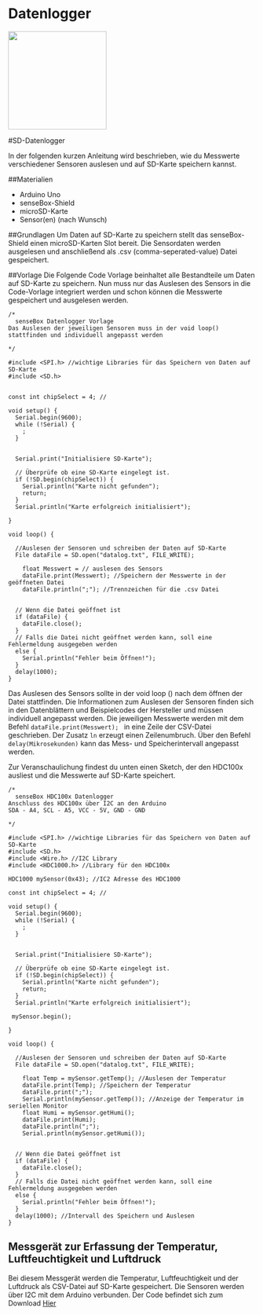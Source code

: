 # Datenlogger

<img src="https://github.com/sensebox/OER/wiki/images_edu/sensebox_logo_neu.png" width="200"/> 

#SD-Datenlogger

In der folgenden kurzen Anleitung wird beschrieben, wie du Messwerte verschiedener Sensoren auslesen und auf SD-Karte speichern kannst.

##Materialien
+ Arduino Uno
+ senseBox-Shield
+ microSD-Karte
+ Sensor(en) (nach Wunsch)

##Grundlagen
Um Daten auf SD-Karte zu speichern stellt das senseBox-Shield einen microSD-Karten Slot bereit. Die Sensordaten werden ausgelesen und anschließend als .csv (comma-seperated-value) Datei gespeichert.

##Vorlage
Die Folgende Code Vorlage beinhaltet alle Bestandteile um Daten auf SD-Karte zu speichern. Nun muss nur das Auslesen des Sensors in die Code-Vorlage integriert werden und schon können die Messwerte gespeichert und ausgelesen werden. 

```
/*
  senseBox Datenlogger Vorlage
Das Auslesen der jeweiligen Sensoren muss in der void loop() stattfinden und individuell angepasst werden

*/

#include <SPI.h> //wichtige Libraries für das Speichern von Daten auf SD-Karte
#include <SD.h>


const int chipSelect = 4; //

void setup() {
  Serial.begin(9600);
  while (!Serial) {
    ;
  }


  Serial.print("Initialisiere SD-Karte");

  // Überprüfe ob eine SD-Karte eingelegt ist.
  if (!SD.begin(chipSelect)) {
    Serial.println("Karte nicht gefunden");
    return;
  }
  Serial.println("Karte erfolgreich initialisiert");

}

void loop() {

  //Auslesen der Sensoren und schreiben der Daten auf SD-Karte
  File dataFile = SD.open("datalog.txt", FILE_WRITE);
  
    float Messwert = // auslesen des Sensors
    dataFile.print(Messwert); //Speichern der Messwerte in der geöffneten Datei
    dataFile.println(";"); //Trennzeichen für die .csv Datei

  
  // Wenn die Datei geöffnet ist
  if (dataFile) {
    dataFile.close();
  }
  // Falls die Datei nicht geöffnet werden kann, soll eine Fehlermeldung ausgegeben werden
  else {
    Serial.println("Fehler beim Öffnen!");
  }
  delay(1000);
}
```

Das Auslesen des Sensors sollte in der void loop () nach dem öffnen der Datei stattfinden. Die Informationen zum Auslesen der Sensoren finden sich in den Datenblättern und Beispielcodes der Hersteller und müssen individuell angepasst werden. Die jeweiligen Messwerte werden mit dem Befehl ```dataFile.print(Messwert); ``` in eine Zeile der CSV-Datei geschrieben. Der Zusatz ```ln``` erzeugt einen Zeilenumbruch. Über den Befehl ```delay(Mikrosekunden)``` kann das Mess- und Speicherintervall angepasst werden.

Zur Veranschaulichung findest du unten einen Sketch, der den HDC100x ausliest und die Messwerte auf SD-Karte speichert.
```
/*
  senseBox HDC100x Datenlogger
Anschluss des HDC100x über I2C an den Arduino 
SDA - A4, SCL - A5, VCC - 5V, GND - GND

*/

#include <SPI.h> //wichtige Libraries für das Speichern von Daten auf SD-Karte
#include <SD.h>
#include <Wire.h> //I2C Library
#include <HDC1000.h> //Library für den HDC100x

HDC1000 mySensor(0x43); //IC2 Adresse des HDC1000

const int chipSelect = 4; //

void setup() {
  Serial.begin(9600);
  while (!Serial) {
    ;
  }


  Serial.print("Initialisiere SD-Karte");

  // Überprüfe ob eine SD-Karte eingelegt ist.
  if (!SD.begin(chipSelect)) {
    Serial.println("Karte nicht gefunden");
    return;
  }
  Serial.println("Karte erfolgreich initialisiert");

 mySensor.begin();

}

void loop() {

  //Auslesen der Sensoren und schreiben der Daten auf SD-Karte
  File dataFile = SD.open("datalog.txt", FILE_WRITE);
  
    float Temp = mySensor.getTemp(); //Auslesen der Temperatur
    dataFile.print(Temp); //Speichern der Temperatur
    dataFile.print(";");
    Serial.println(mySensor.getTemp()); //Anzeige der Temperatur im seriellen Monitor
    float Humi = mySensor.getHumi();
    dataFile.print(Humi);
    dataFile.println(";");
    Serial.println(mySensor.getHumi());

  
  // Wenn die Datei geöffnet ist
  if (dataFile) {
    dataFile.close();
  }
  // Falls die Datei nicht geöffnet werden kann, soll eine Fehlermeldung ausgegeben werden
  else {
    Serial.println("Fehler beim Öffnen!");
  }
  delay(1000); //Intervall des Speichern und Auslesen
}
```

## Messgerät zur Erfassung der Temperatur, Luftfeuchtigkeit und Luftdruck

Bei diesem Messgerät werden die Temperatur, Luftfeuchtigkeit und der Luftdruck als CSV-Datei auf SD-Karte gespeichert. Die Sensoren werden über I2C mit dem Arduino verbunden. Der Code befindet sich zum Download [Hier](https://github.com/sensebox/OER/blob/master/senseBox_edu/Beispiele/senseBox_Datenlogger_T_H_P.ino?raw=true)


